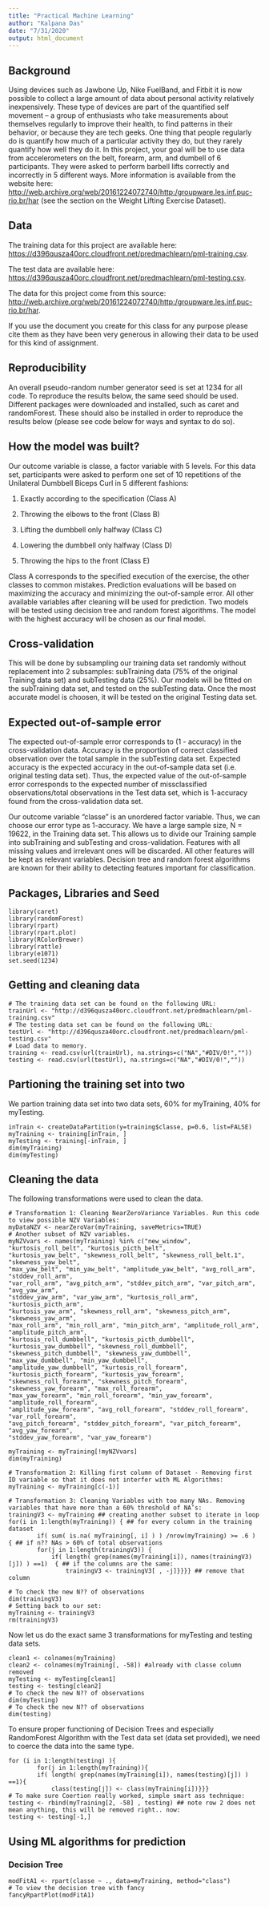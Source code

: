 ```yaml
---
title: "Practical Machine Learning"
author: "Kalpana Das"
date: "7/31/2020"
output: html_document
---
```

## Background
Using devices such as Jawbone Up, Nike FuelBand, and Fitbit it is now possible to collect a large amount of data about personal activity relatively inexpensively. These type of devices are part of the quantified self movement – a group of enthusiasts who take measurements about themselves regularly to improve their health, to find patterns in their behavior, or because they are tech geeks. One thing that people regularly do is quantify how much of a particular activity they do, but they rarely quantify how well they do it. In this project, your goal will be to use data from accelerometers on the belt, forearm, arm, and dumbell of 6 participants. They were asked to perform barbell lifts correctly and incorrectly in 5 different ways. More information is available from the website here: http://web.archive.org/web/20161224072740/http:/groupware.les.inf.puc-rio.br/har (see the section on the Weight Lifting Exercise Dataset).

## Data
The training data for this project are available here: https://d396qusza40orc.cloudfront.net/predmachlearn/pml-training.csv.

The test data are available here: https://d396qusza40orc.cloudfront.net/predmachlearn/pml-testing.csv.

The data for this project come from this source: http://web.archive.org/web/20161224072740/http:/groupware.les.inf.puc-rio.br/har.

If you use the document you create for this class for any purpose please cite them as they have been very generous in allowing their data to be used for this kind of assignment.

## Reproducibility
An overall pseudo-random number generator seed is set at 1234 for all code. To reproduce the results below, the same seed should be used. Different packages were downloaded and installed, such as caret and randomForest. These should also be installed in order to reproduce the results below (please see code below for ways and syntax to do so).

## How the model was built?
Our outcome variable is classe, a factor variable with 5 levels. For this data set, participants were asked to perform one set of 10 repetitions of the Unilateral Dumbbell Biceps Curl in 5 different fashions:

1. Exactly according to the specification (Class A)

2. Throwing the elbows to the front (Class B)

3. Lifting the dumbbell only halfway (Class C)

4. Lowering the dumbbell only halfway (Class D)

5. Throwing the hips to the front (Class E)

Class A corresponds to the specified execution of the exercise, the other classes to common mistakes. Prediction evaluations will be based on maximizing the accuracy and minimizing the out-of-sample error. All other available variables after cleaning will be used for prediction. Two models will be tested using decision tree and random forest algorithms. The model with the highest accuracy will be chosen as our final model.

## Cross-validation
This will be done by subsampling our training data set randomly without replacement into 2 subsamples: subTraining data (75% of the original Training data set) and subTesting data (25%). Our models will be fitted on the subTraining data set, and tested on the subTesting data. Once the most accurate model is choosen, it will be tested on the original Testing data set.

## Expected out-of-sample error
The expected out-of-sample error corresponds to (1 - accuracy) in the cross-validation data. Accuracy is the proportion of correct classified observation over the total sample in the subTesting data set. Expected accuracy is the expected accuracy in the out-of-sample data set (i.e. original testing data set). Thus, the expected value of the out-of-sample error corresponds to the expected number of missclassified observations/total observations in the Test data set, which is 1-accuracy found from the cross-validation data set.

Our outcome variable “classe” is an unordered factor variable. Thus, we can choose our error type as 1-accuracy. We have a large sample size, N = 19622, in the Training data set. This allows us to divide our Training sample into subTraining and subTesting and cross-validation. Features with all missing values and irrelevant ones will be discarded. All other features will be kept as relevant variables. Decision tree and random forest algorithms are known for their ability to detecting features important for classification.

## Packages, Libraries and Seed

```{r}
library(caret)
library(randomForest)
library(rpart) 
library(rpart.plot)
library(RColorBrewer)
library(rattle)
library(e1071)
set.seed(1234)
```

## Getting and cleaning data

```{r}
# The training data set can be found on the following URL:
trainUrl <- "http://d396qusza40orc.cloudfront.net/predmachlearn/pml-training.csv"
# The testing data set can be found on the following URL:
testUrl <- "http://d396qusza40orc.cloudfront.net/predmachlearn/pml-testing.csv"
# Load data to memory.
training <- read.csv(url(trainUrl), na.strings=c("NA","#DIV/0!",""))
testing <- read.csv(url(testUrl), na.strings=c("NA","#DIV/0!",""))
```

## Partioning the training set into two
We partion training data set into two data sets, 60% for myTraining, 40% for myTesting.

```{r}
inTrain <- createDataPartition(y=training$classe, p=0.6, list=FALSE)
myTraining <- training[inTrain, ] 
myTesting <- training[-inTrain, ]
dim(myTraining)
dim(myTesting)
```

## Cleaning the data
The following transformations were used to clean the data.

```{r}
# Transformation 1: Cleaning NearZeroVariance Variables. Run this code to view possible NZV Variables:
myDataNZV <- nearZeroVar(myTraining, saveMetrics=TRUE)
# Another subset of NZV variables.
myNZVvars <- names(myTraining) %in% c("new_window", "kurtosis_roll_belt", "kurtosis_picth_belt",
"kurtosis_yaw_belt", "skewness_roll_belt", "skewness_roll_belt.1", "skewness_yaw_belt",
"max_yaw_belt", "min_yaw_belt", "amplitude_yaw_belt", "avg_roll_arm", "stddev_roll_arm",
"var_roll_arm", "avg_pitch_arm", "stddev_pitch_arm", "var_pitch_arm", "avg_yaw_arm",
"stddev_yaw_arm", "var_yaw_arm", "kurtosis_roll_arm", "kurtosis_picth_arm",
"kurtosis_yaw_arm", "skewness_roll_arm", "skewness_pitch_arm", "skewness_yaw_arm",
"max_roll_arm", "min_roll_arm", "min_pitch_arm", "amplitude_roll_arm", "amplitude_pitch_arm",
"kurtosis_roll_dumbbell", "kurtosis_picth_dumbbell", "kurtosis_yaw_dumbbell", "skewness_roll_dumbbell",
"skewness_pitch_dumbbell", "skewness_yaw_dumbbell", "max_yaw_dumbbell", "min_yaw_dumbbell",
"amplitude_yaw_dumbbell", "kurtosis_roll_forearm", "kurtosis_picth_forearm", "kurtosis_yaw_forearm",
"skewness_roll_forearm", "skewness_pitch_forearm", "skewness_yaw_forearm", "max_roll_forearm",
"max_yaw_forearm", "min_roll_forearm", "min_yaw_forearm", "amplitude_roll_forearm",
"amplitude_yaw_forearm", "avg_roll_forearm", "stddev_roll_forearm", "var_roll_forearm",
"avg_pitch_forearm", "stddev_pitch_forearm", "var_pitch_forearm", "avg_yaw_forearm",
"stddev_yaw_forearm", "var_yaw_forearm")

myTraining <- myTraining[!myNZVvars]
dim(myTraining)
```

```{r}
# Transformation 2: Killing first column of Dataset - Removing first ID variable so that it does not interfer with ML Algorithms:
myTraining <- myTraining[c(-1)]

# Transformation 3: Cleaning Variables with too many NAs. Removing variables that have more than a 60% threshold of NA’s:
trainingV3 <- myTraining ## creating another subset to iterate in loop
for(i in 1:length(myTraining)) { ## for every column in the training dataset
        if( sum( is.na( myTraining[, i] ) ) /nrow(myTraining) >= .6 ) { ## if n?? NAs > 60% of total observations
        for(j in 1:length(trainingV3)) {
            if( length( grep(names(myTraining[i]), names(trainingV3)[j]) ) ==1)  { ## if the columns are the same:
                trainingV3 <- trainingV3[ , -j]}}}} ## remove that column 

# To check the new N?? of observations
dim(trainingV3)
# Setting back to our set:
myTraining <- trainingV3
rm(trainingV3)
```

Now let us do the exact same 3 transformations for myTesting and testing data sets.

```{r}
clean1 <- colnames(myTraining)
clean2 <- colnames(myTraining[, -58]) #already with classe column removed
myTesting <- myTesting[clean1]
testing <- testing[clean2]
# To check the new N?? of observations
dim(myTesting)
# To check the new N?? of observations
dim(testing)
```

To ensure proper functioning of Decision Trees and especially RandomForest Algorithm with the Test data set (data set provided), we need to coerce the data into the same type.

```{r}
for (i in 1:length(testing) ){
        for(j in 1:length(myTraining)){
        if( length( grep(names(myTraining[i]), names(testing)[j]) ) ==1){
            class(testing[j]) <- class(myTraining[i])}}}
# To make sure Coertion really worked, simple smart ass technique:
testing <- rbind(myTraining[2, -58] , testing) ## note row 2 does not mean anything, this will be removed right.. now:
testing <- testing[-1,]
```

## Using ML algorithms for prediction

### Decision Tree

```{r}
modFitA1 <- rpart(classe ~ ., data=myTraining, method="class")
# To view the decision tree with fancy
fancyRpartPlot(modFitA1)
```